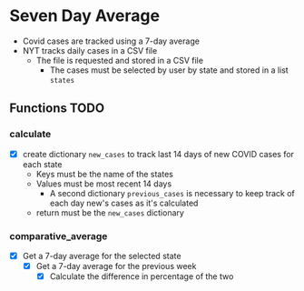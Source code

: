 # Seven Day Average
- Covid cases are tracked using a 7-day average
- NYT tracks daily cases in a CSV file
    - The file is requested and stored in a CSV file
        - The cases must be selected by user by state and stored in a list `states`

## Functions TODO
### calculate
- [x] create dictionary `new_cases` to track last 14 days of new COVID cases for each state
    - Keys must be the name of the states
    - Values must be most recent 14 days 
        - A second dictionary `previous_cases` is necessary to keep track of each day new's cases as it's calculated
    - return must be the `new_cases` dictionary

### comparative_average
- [x] Get a 7-day average for the selected state
    - [x] Get a 7-day average for the previous week
        - [x] Calculate the difference in percentage of the two
